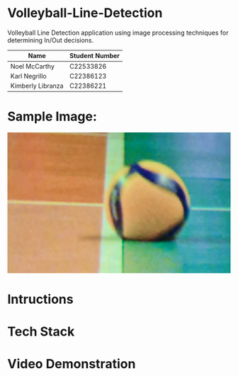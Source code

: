 # Volleyball-Line-Detection
Volleyball Line Detection application using image processing techniques for determining In/Out decisions.

| Name | Student Number |
|-----------|-----------|
| Noel McCarthy | C22533826 |
| Karl Negrillo | C22386123 |
| Kimberly Libranza | C22386221 |

# Sample Image:

![Sample_Image](images\Sample_Input.jpg)

# Intructions

# Tech Stack

# Video Demonstration
